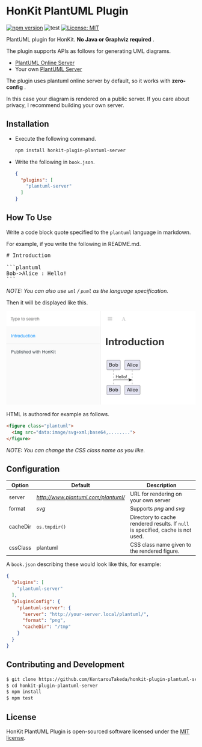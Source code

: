 # HonKit PlantUML Plugin

[![npm version](https://badge.fury.io/js/honkit-plugin-plantuml-server.svg)](https://badge.fury.io/js/honkit-plugin-plantuml-server)
![test](https://github.com/KentarouTakeda/honkit-plugin-plantuml-server/actions/workflows/test.yml/badge.svg?branch=master)
[![License: MIT](https://img.shields.io/badge/License-MIT-yellow.svg)](https://opensource.org/licenses/MIT)

PlantUML plugin for HonKit. **No Java or Graphviz required** .

The plugin supports APIs  as follows for generating UML diagrams.

* [PlantUML Online Server](http://www.plantuml.com/plantuml/)
* Your own [PlantUML Server](https://github.com/plantuml/plantuml-server)

The plugin uses plantuml online server by default, so it works with **zero-config** .

In this case your diagram is rendered on a public server. If you care about privacy, I recommend building your own server.

## Installation

* Execute the following command.
  ```sh
  npm install honkit-plugin-plantuml-server
  ```
* Write the following in `book.json`.
  ```json
  {
    "plugins": [
      "plantuml-server"
    ]
  }
  ```

## How To Use

Write a code block quote specified to the `plantuml` language in markdown.

For example, if you write the following in README.md.

<pre>
# Introduction

```plantuml
Bob->Alice : Hello!
```
</pre>
*NOTE: You can also use `uml` / `puml` as the language specification.*

Then it will be displayed like this.

![](images/example.png)

HTML is authored for example as follows.

```html
<figure class="plantuml">
  <img src="data:image/svg+xml;base64,........">
</figure>
```
*NOTE: You can change the CSS class name as you like.*

## Configuration

|Option|Default|Description|
|-|-|-|
|server|*http://www.plantuml.com/plantuml/* |URL for rendering on your own server|
|format|*svg*|Supports *png* and *svg*|
|cacheDir|`os.tmpdir()`|Directory to cache rendered results. If `null` is specified, cache is not used.|
|cssClass|plantuml|CSS class name given to the rendered figure.|

A `book.json` describing these would look like this, for example:

```json
{
  "plugins": [
    "plantuml-server"
  ],
  "pluginsConfig": {
    "plantuml-server": {
      "server": "http://your-server.local/plantuml/",
      "format": "png",
      "cacheDir": "/tmp"
    }
  }
}
```

## Contributing and Development

```sh
$ git clone https://github.com/KentarouTakeda/honkit-plugin-plantuml-server.git
$ cd honkit-plugin-plantuml-server
$ npm install
$ npm test
```

## License

HonKit PlantUML Plugin is open-sourced software licensed under the [MIT license](https://opensource.org/licenses/MIT).
